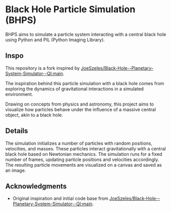 # Black Hole Particle Simulation (BHPS)

BHPS aims to simulate a particle system interacting with a central black hole using Python and PIL (Python Imaging Library).

## Inspo

This repository is a fork inspired by [JoeSzeles/Black-Hole--Planetary-System-Simulator--QI:main](https://github.com/JoeSzeles/Black-Hole--Planetary-System-Simulator--QI).

The inspiration behind this particle simulation with a black hole comes from exploring the dynamics of gravitational interactions in a simulated environment. 

Drawing on concepts from physics and astronomy, this project aims to visualize how particles behave under the influence of a massive central object, akin to a black hole.

## Details

The simulation initializes a number of particles with random positions, velocities, and masses. These particles interact gravitationally with a central black hole based on Newtonian mechanics. The simulation runs for a fixed number of frames, updating particle positions and velocities accordingly. The resulting particle movements are visualized on a canvas and saved as an image.

## Acknowledgments

- Original inspiration and initial code base from [JoeSzeles/Black-Hole--Planetary-System-Simulator--QI:main](https://github.com/JoeSzeles/Black-Hole--Planetary-System-Simulator--QI).


